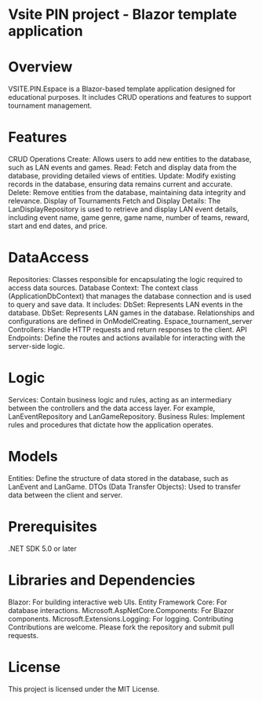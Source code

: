 # Vsite PIN project - Blazor template application

# Overview
VSITE.PIN.Espace is a Blazor-based template application designed for educational purposes. 
It includes CRUD operations and features to support tournament management.

# Features
CRUD Operations
Create: Allows users to add new entities to the database, such as LAN events and games.
Read: Fetch and display data from the database, providing detailed views of entities.
Update: Modify existing records in the database, ensuring data remains current and accurate.
Delete: Remove entities from the database, maintaining data integrity and relevance.
Display of Tournaments
Fetch and Display Details: The LanDisplayRepository is used to retrieve and display LAN event details, including event name, game genre, game name, number of teams, reward, start and end dates, and price.

# DataAccess
Repositories: Classes responsible for encapsulating the logic required to access data sources.
Database Context: The context class (ApplicationDbContext) that manages the database connection and is used to query and save data. It includes:
DbSet<LanEvent>: Represents LAN events in the database.
DbSet<LanGame>: Represents LAN games in the database.
Relationships and configurations are defined in OnModelCreating.
Espace_tournament_server
Controllers: Handle HTTP requests and return responses to the client.
API Endpoints: Define the routes and actions available for interacting with the server-side logic.

# Logic
Services: Contain business logic and rules, acting as an intermediary between the controllers and the data access layer. For example, LanEventRepository and LanGameRepository.
Business Rules: Implement rules and procedures that dictate how the application operates.

# Models
Entities: Define the structure of data stored in the database, such as LanEvent and LanGame.
DTOs (Data Transfer Objects): Used to transfer data between the client and server.

# Prerequisites
.NET SDK 5.0 or later

# Libraries and Dependencies
Blazor: For building interactive web UIs.
Entity Framework Core: For database interactions.
Microsoft.AspNetCore.Components: For Blazor components.
Microsoft.Extensions.Logging: For logging.
Contributing
Contributions are welcome. Please fork the repository and submit pull requests.

# License
This project is licensed under the MIT License.
